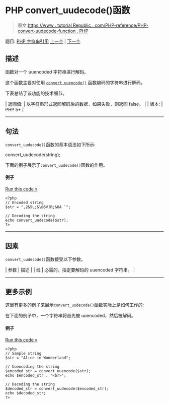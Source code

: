 # PHP convert_uudecode()函数

> 原文:[https://www . tutorial Republic . com/PHP-reference/PHP-convert-uudecode-function . PHP](https://www.tutorialrepublic.com/php-reference/php-convert-uudecode-function.php)

题目: [PHP 字符串引用](php-string-functions.php) [上一个](php-chunk-split-function.php) | [下一个](php-convert-uuencode-function.php)

## 描述

函数对一个 uuencoded 字符串进行解码。

这个函数主要对使用 [`convert_uuencode()`](php-convert-uuencode-function.php) 函数编码的字符串进行解码。

下表总结了该功能的技术细节。

| 返回值: | 以字符串形式返回解码后的数据，如果失败，则返回 false。 |
| 版本: | PHP 5+ |

* * *

## 句法

`convert_uudecode()`函数的基本语法如下所示:

convert_uudecode(string);

下面的例子展示了`convert_uudecode()`函数的作用。

#### 例子

[Run this code »](../codelab.php?topic=php&file=decode-a-uuencoded-string "Run this code to view the output")

```
<?php
// Encoded string
$str = ",2&5L;&\@5V]R;&0A `";

// Decoding the string
echo convert_uudecode($str);
?>
```

* * *

## 因素

`convert_uudecode()`函数接受以下参数。

| 参数 | 描述 |
| 线 | 必需的。指定要解码的 uuencoded 字符串。 |

* * *

## 更多示例

这里有更多的例子来展示`convert_uudecode()`函数实际上是如何工作的:

在下面的例子中，一个字符串将首先被 uuencoded，然后被解码。

#### 例子

[Run this code »](../codelab.php?topic=php&file=uuencode-decode-a-string "Run this code to view the output")

```
<?php
// Sample string
$str = "Alice in Wonderland";

// Uuencoding the string
$encoded_str = convert_uuencode($str);
echo $encoded_str . "<br>";

// Decoding the string
$decoded_str = convert_uudecode($encoded_str);
echo $decoded_str;
?>
```